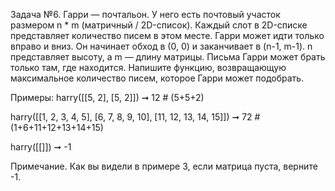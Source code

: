 Задача №6.
Гарри — почтальон. У него есть почтовый участок размером n * m (матричный / 2D-список).
Каждый слот в 2D-списке представляет количество писем в этом месте.
Гарри может идти только вправо и вниз. Он начинает обход в (0, 0) и заканчивает в (n-1, m-1). n представляет высоту,
а m — длину матрицы.
Письма Гарри может брать только там, где находится.
Напишите функцию, возвращающую максимальное количество писем, которое Гарри может подобрать.

Примеры:
harry([[5, 2], [5, 2]]) ➞ 12 # (5+5+2)

harry([[1, 2, 3, 4, 5], [6, 7, 8, 9, 10], [11, 12, 13, 14, 15]]) ➞ 72 # (1+6+11+12+13+14+15)

harry([[]]) ➞ -1

Примечание. Как вы видели в примере 3, если матрица пуста, верните -1.
